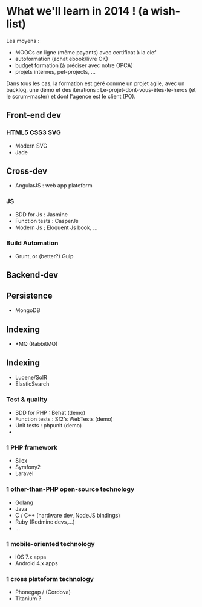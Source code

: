 # What we'll learn in 2014 ! (a wish-list)

Les moyens :

* MOOCs en ligne (même payants) avec certificat à la clef
* autoformation (achat ebook/livre OK)
* budget formation (à préciser avec notre OPCA)
* projets internes, pet-projects, ...

Dans tous les cas, la formation est géré comme un projet agile, avec un backlog, une démo et des itérations : Le-projet-dont-vous-êtes-le-heros (et le scrum-master) et dont l'agence est le client (PO).

## Front-end dev

### HTML5 CSS3 SVG

* Modern SVG
* Jade



## Cross-dev

* AngularJS : web app plateform

### JS

* BDD for Js : Jasmine
* Function tests : CasperJs
* Modern Js ; Eloquent Js book, ...

### Build Automation

* Grunt, or (better?) Gulp

## Backend-dev

## Persistence

* MongoDB

## Indexing

* *MQ (RabbitMQ)

## Indexing

* Lucene/SolR
* ElasticSearch

### Test & quality

* BDD for PHP : Behat (demo)
* Function tests : Sf2's WebTests (demo)
* Unit tests : phpunit (demo)
* 


### 1 PHP framework

* Silex
* Symfony2
* Laravel

### 1 other-than-PHP open-source technology

* Golang
* Java
* C / C++ (hardware dev, NodeJS bindings)
* Ruby (Redmine devs,...)
* ...

### 1 mobile-oriented technology

* iOS 7.x apps
* Android 4.x apps

### 1 cross plateform technology

* Phonegap / (Cordova)
* Titanium ?
